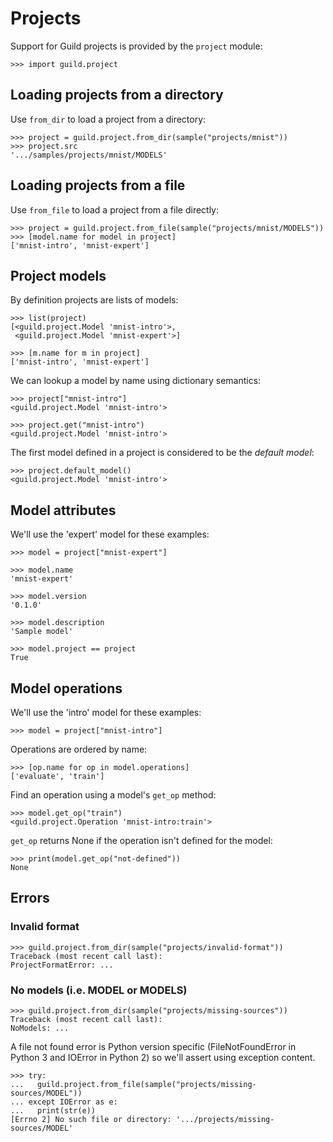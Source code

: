 # Projects

Support for Guild projects is provided by the `project` module:

    >>> import guild.project

## Loading projects from a directory

Use `from_dir` to load a project from a directory:

    >>> project = guild.project.from_dir(sample("projects/mnist"))
    >>> project.src
    '.../samples/projects/mnist/MODELS'

## Loading projects from a file

Use `from_file` to load a project from a file directly:

    >>> project = guild.project.from_file(sample("projects/mnist/MODELS"))
    >>> [model.name for model in project]
    ['mnist-intro', 'mnist-expert']

## Project models

By definition projects are lists of models:

    >>> list(project)
    [<guild.project.Model 'mnist-intro'>,
     <guild.project.Model 'mnist-expert'>]

    >>> [m.name for m in project]
    ['mnist-intro', 'mnist-expert']

We can lookup a model by name using dictionary semantics:

    >>> project["mnist-intro"]
    <guild.project.Model 'mnist-intro'>

    >>> project.get("mnist-intro")
    <guild.project.Model 'mnist-intro'>

The first model defined in a project is considered to be the *default
model*:

    >>> project.default_model()
    <guild.project.Model 'mnist-intro'>

## Model attributes

We'll use the 'expert' model for these examples:

    >>> model = project["mnist-expert"]

    >>> model.name
    'mnist-expert'

    >>> model.version
    '0.1.0'

    >>> model.description
    'Sample model'

    >>> model.project == project
    True

## Model operations

We'll use the 'intro' model for these examples:

    >>> model = project["mnist-intro"]

Operations are ordered by name:

    >>> [op.name for op in model.operations]
    ['evaluate', 'train']

Find an operation using a model's `get_op` method:

    >>> model.get_op("train")
    <guild.project.Operation 'mnist-intro:train'>

`get_op` returns None if the operation isn't defined for the model:

    >>> print(model.get_op("not-defined"))
    None

## Errors

### Invalid format

    >>> guild.project.from_dir(sample("projects/invalid-format"))
    Traceback (most recent call last):
    ProjectFormatError: ...

### No models (i.e. MODEL or MODELS)

    >>> guild.project.from_dir(sample("projects/missing-sources"))
    Traceback (most recent call last):
    NoModels: ...

A file not found error is Python version specific (FileNotFoundError
in Python 3 and IOError in Python 2) so we'll assert using exception
content.

    >>> try:
    ...   guild.project.from_file(sample("projects/missing-sources/MODEL"))
    ... except IOError as e:
    ...   print(str(e))
    [Errno 2] No such file or directory: '.../projects/missing-sources/MODEL'
